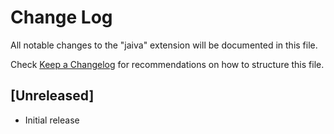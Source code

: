# Change Log

All notable changes to the "jaiva" extension will be documented in this file.

Check [Keep a Changelog](http://keepachangelog.com/) for recommendations on how to structure this file.

## [Unreleased]

- Initial release